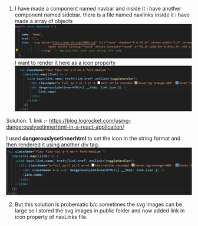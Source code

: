 1. I have made a component named navbar and inside it i have another component named sidebar. there is a file named navlinks inside it i have made a array of objects 
![](images/img-1.png)
I want to render it here as a icon property
![](images/img-2.png)

Solution: 
1. 
link :- https://blog.logrocket.com/using-dangerouslysetinnerhtml-in-a-react-application/

I used **dangerouslysetinnerhtml** to set the icon in the string format and then rendered it using another div tag.
![](images/img-3.png)

2. But this solution is probematic b/c sometimes the svg images can be large so i stored the svg images in public folder and now added link in icon property of navLinks file.